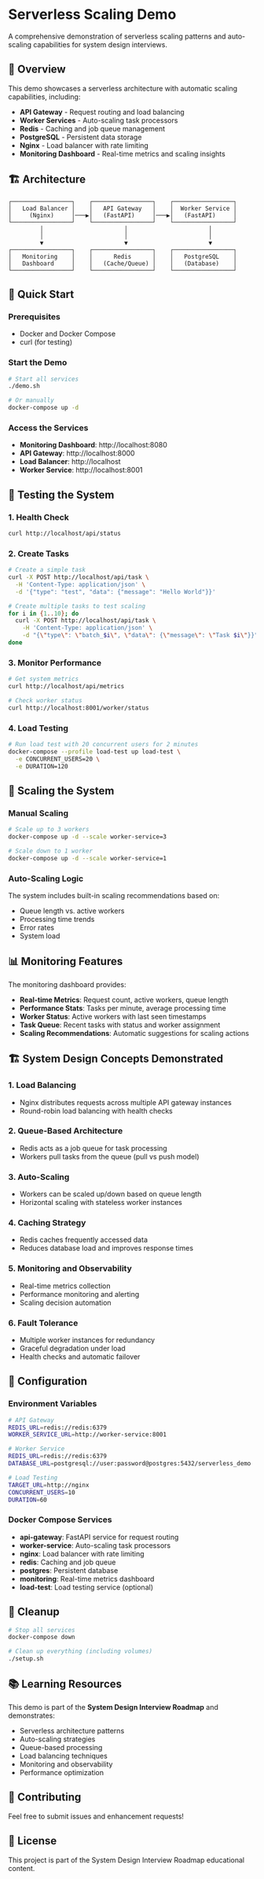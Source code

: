 # Serverless Scaling Demo

A comprehensive demonstration of serverless scaling patterns and auto-scaling capabilities for system design interviews.

## 🎯 Overview

This demo showcases a serverless architecture with automatic scaling capabilities, including:

- **API Gateway** - Request routing and load balancing
- **Worker Services** - Auto-scaling task processors
- **Redis** - Caching and job queue management
- **PostgreSQL** - Persistent data storage
- **Nginx** - Load balancer with rate limiting
- **Monitoring Dashboard** - Real-time metrics and scaling insights

## 🏗️ Architecture

```
┌─────────────────┐    ┌─────────────────┐    ┌─────────────────┐
│   Load Balancer │    │   API Gateway   │    │  Worker Service │
│     (Nginx)     │───▶│   (FastAPI)     │───▶│   (FastAPI)     │
└─────────────────┘    └─────────────────┘    └─────────────────┘
         │                       │                       │
         │                       │                       │
         ▼                       ▼                       ▼
┌─────────────────┐    ┌─────────────────┐    ┌─────────────────┐
│   Monitoring    │    │      Redis      │    │   PostgreSQL    │
│   Dashboard     │    │   (Cache/Queue) │    │   (Database)    │
└─────────────────┘    └─────────────────┘    └─────────────────┘
```

## 🚀 Quick Start

### Prerequisites

- Docker and Docker Compose
- curl (for testing)

### Start the Demo

```bash
# Start all services
./demo.sh

# Or manually
docker-compose up -d
```

### Access the Services

- **Monitoring Dashboard**: http://localhost:8080
- **API Gateway**: http://localhost:8000
- **Load Balancer**: http://localhost
- **Worker Service**: http://localhost:8001

## 🧪 Testing the System

### 1. Health Check

```bash
curl http://localhost/api/status
```

### 2. Create Tasks

```bash
# Create a simple task
curl -X POST http://localhost/api/task \
  -H 'Content-Type: application/json' \
  -d '{"type": "test", "data": {"message": "Hello World"}}'

# Create multiple tasks to test scaling
for i in {1..10}; do
  curl -X POST http://localhost/api/task \
    -H 'Content-Type: application/json' \
    -d "{\"type\": \"batch_$i\", \"data\": {\"message\": \"Task $i\"}}"
done
```

### 3. Monitor Performance

```bash
# Get system metrics
curl http://localhost/api/metrics

# Check worker status
curl http://localhost:8001/worker/status
```

### 4. Load Testing

```bash
# Run load test with 20 concurrent users for 2 minutes
docker-compose --profile load-test up load-test \
  -e CONCURRENT_USERS=20 \
  -e DURATION=120
```

## 🔄 Scaling the System

### Manual Scaling

```bash
# Scale up to 3 workers
docker-compose up -d --scale worker-service=3

# Scale down to 1 worker
docker-compose up -d --scale worker-service=1
```

### Auto-Scaling Logic

The system includes built-in scaling recommendations based on:

- Queue length vs. active workers
- Processing time trends
- Error rates
- System load

## 📊 Monitoring Features

The monitoring dashboard provides:

- **Real-time Metrics**: Request count, active workers, queue length
- **Performance Stats**: Tasks per minute, average processing time
- **Worker Status**: Active workers with last seen timestamps
- **Task Queue**: Recent tasks with status and worker assignment
- **Scaling Recommendations**: Automatic suggestions for scaling actions

## 🏗️ System Design Concepts Demonstrated

### 1. **Load Balancing**
- Nginx distributes requests across multiple API gateway instances
- Round-robin load balancing with health checks

### 2. **Queue-Based Architecture**
- Redis acts as a job queue for task processing
- Workers pull tasks from the queue (pull vs push model)

### 3. **Auto-Scaling**
- Workers can be scaled up/down based on queue length
- Horizontal scaling with stateless worker instances

### 4. **Caching Strategy**
- Redis caches frequently accessed data
- Reduces database load and improves response times

### 5. **Monitoring and Observability**
- Real-time metrics collection
- Performance monitoring and alerting
- Scaling decision automation

### 6. **Fault Tolerance**
- Multiple worker instances for redundancy
- Graceful degradation under load
- Health checks and automatic failover

## 🔧 Configuration

### Environment Variables

```bash
# API Gateway
REDIS_URL=redis://redis:6379
WORKER_SERVICE_URL=http://worker-service:8001

# Worker Service
REDIS_URL=redis://redis:6379
DATABASE_URL=postgresql://user:password@postgres:5432/serverless_demo

# Load Testing
TARGET_URL=http://nginx
CONCURRENT_USERS=10
DURATION=60
```

### Docker Compose Services

- **api-gateway**: FastAPI service for request routing
- **worker-service**: Auto-scaling task processors
- **nginx**: Load balancer with rate limiting
- **redis**: Caching and job queue
- **postgres**: Persistent database
- **monitoring**: Real-time metrics dashboard
- **load-test**: Load testing service (optional)

## 🧹 Cleanup

```bash
# Stop all services
docker-compose down

# Clean up everything (including volumes)
./setup.sh
```

## 📚 Learning Resources

This demo is part of the **System Design Interview Roadmap** and demonstrates:

- Serverless architecture patterns
- Auto-scaling strategies
- Queue-based processing
- Load balancing techniques
- Monitoring and observability
- Performance optimization

## 🤝 Contributing

Feel free to submit issues and enhancement requests!

## 📄 License

This project is part of the System Design Interview Roadmap educational content. 